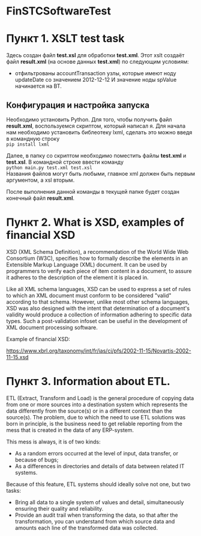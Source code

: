 # FinSTCSoftwareTest

# Пункт 1. XSLT test task

Здесь создан файл  **test.xsl** для обработки **test.xml**. Этот xslt создаёт файл **result.xml** (на основе данных **test.xml**) по следующим условиям:
* отфильтрованы accountTransaction узлы, которые имеют ноду updateDate со значением 2012-12-12 И значение ноды spValue начинается на BT.

## Конфигурация и настройка запуска

Необходимо установить Python.
Для того, чтобы получить файл **result.xml**, воспользуемся скриптом, который написал я.
Для начала нам необходимо установить библеотеку lxml, сделать это можно введя в командную строку  
`pip install lxml`

Далее, в папку со скриптом необходимо поместить файлы **test.xml** и **test.xsl**. В командной строке ввести команду  
`python main.py test.xml test.xsl`  
Названия файлов могут быть любыми, главное xml должен быть первым аргументом, а xsl вторым.

После выполнения данной команды в текущей папке будет создан конечный файл **result.xml**.

# Пункт 2. What is XSD, examples of financial XSD

XSD (XML Schema Definition), a recommendation of the World Wide Web Consortium (W3C), specifies how to formally describe the elements in an Extensible Markup Language (XML) document. It can be used by programmers to verify each piece of item content in a document, to assure it adheres to the description of the element it is placed in.

Like all XML schema languages, XSD can be used to express a set of rules to which an XML document must conform to be considered "valid" according to that schema. However, unlike most other schema languages, XSD was also designed with the intent that determination of a document's validity would produce a collection of information adhering to specific data types. Such a post-validation infoset can be useful in the development of XML document processing software.

Example of financial XSD:

<https://www.xbrl.org/taxonomy/int/fr/ias/ci/pfs/2002-11-15/Novartis-2002-11-15.xsd>

# Пункт 3. Information about ETL.

ETL (Extract, Transform and Load) is the general procedure of copying data from one or more sources into a destination system which represents the data differently from the source(s) or in a different context than the source(s).
The problem, due to which the need to use ETL solutions was born in principle, is the business need to get reliable reporting from the mess that is created in the data of any ERP-system.

This mess is always, it is of two kinds:
* As a random errors occurred at the level of input, data transfer, or because of bugs;
* As a differences in directories and details of data between related IT systems.

Because of this feature, ETL systems should ideally solve not one, but two tasks:

* Bring all data to a single system of values and detail, simultaneously ensuring their quality and reliability.
* Provide an audit trail when transforming the data, so that after the transformation, you can understand from which source data and amounts each line of the transformed data was collected.
